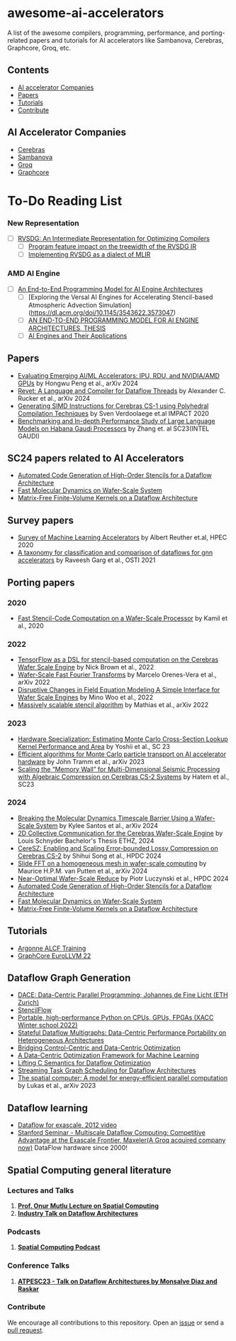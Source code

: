 # awesome-ai-accelerators
A list of the awesome compilers, programming, performance, and porting-related papers and tutorials for AI accelerators like Sambanova, Cerebras, Graphcore, Groq, etc.


## Contents
- [AI accelerator Companies](#ai-accelerator-companies)
- [Papers](#papers)
- [Tutorials](#tutorials)
- [Contribute](#contribute)

## AI Accelerator Companies
- [Cerebras](https://www.cerebras.net/)
- [Sambanova](https://sambanova.ai/)
- [Groq](https://groq.com/)
- [Graphcore](https://www.graphcore.ai/)

# To-Do Reading List

### New Representation
- [ ] [RVSDG: An Intermediate Representation for Optimizing Compilers](https://arxiv.org/pdf/1912.05036)
  - [ ] [Program feature impact on the treewidth of the RVSDG IR](https://ntnuopen.ntnu.no/ntnu-xmlui/handle/11250/2827695)
  - [ ] [Implementing RVSDG as a dialect of MLIR](https://ntnuopen.ntnu.no/ntnu-xmlui/bitstream/handle/11250/3088035/no.ntnu:inspera:142737689:35303838.pdf?sequence=1)
### AMD AI Engine
- [ ] [An End-to-End Programming Model for AI Engine Architectures](https://dl.acm.org/doi/pdf/10.1145/3665283.3665294?casa_token=n7zkyyiiWxAAAAAA:E1oXHB4BPgg_tBP9ASSqUwVkzMs7y5j8XalEEsJfT2Ir8CiTMlaLePJm-v4h5SknK8Y0DqnuDr1A)
  - [ ] [Exploring the Versal AI Engines for Accelerating Stencil-based Atmospheric Advection Simulation] (https://dl.acm.org/doi/10.1145/3543622.3573047)
  - [ ] [AN END-TO-END PROGRAMMING MODEL FOR AI ENGINE ARCHITECTURES, THESIS](file:///Users/u1418973/Downloads/Levental_uchicago_0330D_17419.pdf)
  - [ ] [AI Engines and Their Applications](https://docs.amd.com/v/u/en-US/wp506-ai-engine) 

## Papers

- [Evaluating Emerging AI/ML Accelerators: IPU, RDU, and NVIDIA/AMD GPUs](https://arxiv.org/abs/2002.03794) by Hongwu Peng et al., arXiv 2024
- [Revet: A Language and Compiler for Dataflow Threads](https://arxiv.org/pdf/2302.06124) by Alexander C. Rucker et al., arXiv 2024
- [Generating SIMD Instructions for Cerebras CS-1 using Polyhedral Compilation Techniques](https://cerebras.net/wp-content/uploads/2021/04/IMPACT_2020_paper_3.pdf) by Sven Verdoolaege et.al IMPACT 2020
- [Benchmarking and In-depth Performance Study of Large Language Models on Habana Gaudi Processors](https://dl.acm.org/doi/10.1145/3624062.3624257) by Zhang et. al SC23(INTEL GAUDI)

## SC24 papers related to AI Accelerators
 - [Automated Code Generation of High-Order Stencils for a Dataflow Architecture](https://sc24.conference-program.com/presentation/?id=pap440&sess=sess403)
 - [Fast Molecular Dynamics on Wafer-Scale System](https://sc24.conference-program.com/presentation/?id=pap657&sess=sess384)
 - [Matrix-Free Finite-Volume Kernels on a Dataflow Architecture](https://sc24.conference-program.com/presentation/?id=pap439&sess=sess382)

## Survey papers
- [Survey of Machine Learning Accelerators](https://ieeexplore.ieee.org/document/9286149) by Albert Reuther et.al, HPEC 2020
- [A taxonomy for classification and comparison of dataflows for gnn accelerators](https://www.osti.gov/biblio/1817326) by Raveesh Garg et al., OSTI 2021

## Porting papers

### 2020
- [Fast Stencil-Code Computation on a Wafer-Scale Processor](https://arxiv.org/abs/2010.03660) by Kamil et al., 2020

### 2022
- [TensorFlow as a DSL for stencil-based computation on the Cerebras Wafer Scale Engine](https://arxiv.org/abs/2210.04795) by Nick Brown et al., 2022
- [Wafer-Scale Fast Fourier Transforms](https://arxiv.org/pdf/2209.15040) by Marcelo Orenes-Vera et al., arXiv 2022
- [Disruptive Changes in Field Equation Modeling A Simple Interface for Wafer Scale Engines](https://arxiv.org/pdf/2209.13768) by Mino Woo et al., 2022
- [Massively scalable stencil algorithm](https://arxiv.org/pdf/2204.03775) by Mathias et al., arXiv 2022

### 2023
- [Hardware Specialization: Estimating Monte Carlo Cross-Section Lookup Kernel Performance and Area](https://dl.acm.org/doi/10.1145/3624062.3625534) by Yoshii et al., SC 23
- [Efficient algorithms for Monte Carlo particle transport on AI accelerator hardware](https://arxiv.org/abs/2311.01739) by John Tramm et al., arXiv 2023
- [Scaling the “Memory Wall” for Multi-Dimensional Seismic Processing with Algebraic Compression on Cerebras CS-2 Systems](https://dl.acm.org/doi/10.1145/3581784.3627042) by Hatem et al., SC23

### 2024
- [Breaking the Molecular Dynamics Timescale Barrier Using a Wafer-Scale System](https://arxiv.org/abs/2405.07898) by Kylee Santos et al., arXiv 2024
- [2D Collective Communication for the Cerebras Wafer-Scale Engine](https://www.research-collection.ethz.ch/bitstream/handle/20.500.11850/698365/1/bt_Louis_Schnyder.pdf) by Louis Schnyder Bachelor's Thesis ETHZ, 2024
- [CereSZ: Enabling and Scaling Error-bounded Lossy Compression on Cerebras CS-2](https://www.research-collection.ethz.ch/bitstream/handle/20.500.11850/698365/1/bt_Louis_Schnyder.pdf) by Shihui Song et al., HPDC 2024
- [Slide FFT on a homogeneous mesh in wafer-scale computing](https://arxiv.org/pdf/2401.05427) by Maurice H.P.M. van Putten et al., arXiv 2024
- [Near-Optimal Wafer-Scale Reduce](https://spcl.inf.ethz.ch/Publications/.pdf/luczynski-gianinazzi-hpdc-2024) by Piotr Luczynski et al., HPDC 2024
- [Automated Code Generation of High-Order Stencils for a Dataflow Architecture](https://sc24.conference-program.com/presentation/?id=pap440&sess=sess403)
- [Fast Molecular Dynamics on Wafer-Scale System](https://sc24.conference-program.com/presentation/?id=pap657&sess=sess384)
- [Matrix-Free Finite-Volume Kernels on a Dataflow Architecture](https://sc24.conference-program.com/presentation/?id=pap439&sess=sess382)


## Tutorials
- [Argonne ALCF Training](https://www.alcf.anl.gov/ai-testbed-training-workshops)
- [GraphCore EuroLLVM 22](https://www.youtube.com/watch?v=nr2ibjPg7bc&list=PL_R5A0lGi1AC5aYjEmBIAMMyibsENvvdU&index=13)

## Dataflow Graph Generation
- [DACE: Data-Centric Parallel Programming; Johannes de Fine Licht (ETH Zurich)](https://www.youtube.com/watch?v=t0T34AWDpgo)
- [StencilFlow](https://youtu.be/HZ6n0vctp2o?si=gz8AF8mi9RjtTUHI)
- [Portable, high-performance Python on CPUs, GPUs, FPGAs (XACC Winter school 2022)](https://www.youtube.com/watch?v=FGYGxI5BKcM)
- [Stateful Dataflow Multigraphs: Data-Centric Performance Portability on Heterogeneous Architectures](https://youtu.be/ujKZXUmFAlw?si=zo8x7xP3u-ovRyr7)
- [Bridging Control-Centric and Data-Centric Optimization](https://spcl.inf.ethz.ch/Publications/.pdf/dcir-cgo23.pdf)
- [A Data-Centric Optimization Framework for Machine Learning](https://dl.acm.org/doi/pdf/10.1145/3524059.3532364)
- [Lifting C Semantics for Dataflow Optimization](https://spcl.inf.ethz.ch/Publications/.pdf/calotoiu-c2dace.pdf)
- [Streaming Task Graph Scheduling for Dataflow Architectures](https://youtu.be/cAuihrBDt-Y?si=k_dEJfS5jWoj1E1B)
- [The spatial computer: A model for energy-efficient parallel computation](https://arxiv.org/pdf/2205.04934) by Lukas et al., arXiv 2023

## Dataflow learning
- [Dataflow for exascale, 2012 video](https://www.youtube.com/watch?v=rJ2MrtZPWFc)
- [Stanford Seminar - Multiscale Dataflow Computing: Competitive Advantage at the Exascale Frontier, Maxeler(A Groq acquired company now)](https://www.youtube.com/watch?v=Nwdu7QlFUnA) DataFlow hardware since 2000!


## Spatial Computing general literature
### Lectures and Talks

1. [**Prof. Onur Mutlu Lecture on Spatial Computing**](https://www.youtube.com/watch?v=8zbh4gWGa7I)
2. [**Industry Talk on Dataflow Architectures**](https://www.youtube.com/watch?v=Nwdu7QlFUnA)

### Podcasts

1. [**Spatial Computing Podcast**](https://www.youtube.com/watch?v=lTlpJ2Mz4zs)

### Conference Talks
1. [**ATPESC23 - Talk on Dataflow Architectures by Monsalve Diaz and Raskar**](https://extremecomputingtraining.anl.gov/wp-content/uploads/sites/96/2023/08/ATPESC-2023-Track-1-Talk-6-Monsalve-Diaz-Raskar-Dataflow-Architectures.pdf)

### Contribute
We encourage all contributions to this repository. Open an [issue](https://github.com/Sameeranjoshi/awesome-ai-accelerators/issues) or send a [pull request](https://github.com/Sameeranjoshi/awesome-ai-accelerators/pulls).
